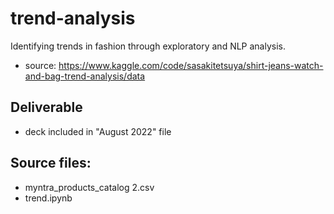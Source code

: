 # trend-analysis
Identifying trends in fashion through exploratory and NLP analysis. 
* source: https://www.kaggle.com/code/sasakitetsuya/shirt-jeans-watch-and-bag-trend-analysis/data

## Deliverable
* deck included in "August 2022" file

## Source files:
* myntra_products_catalog 2.csv
* trend.ipynb
